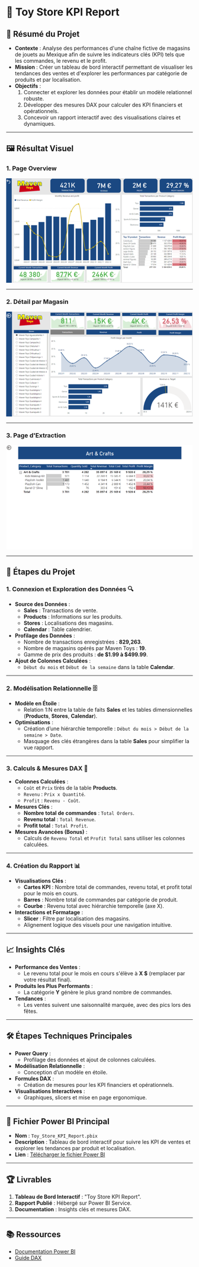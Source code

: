 # 🧸 Toy Store KPI Report

## 📝 Résumé du Projet
- **Contexte** : Analyse des performances d'une chaîne fictive de magasins de jouets au Mexique afin de suivre les indicateurs clés (KPI) tels que les commandes, le revenu et le profit.
- **Mission** : Créer un tableau de bord interactif permettant de visualiser les tendances des ventes et d'explorer les performances par catégorie de produits et par localisation.
- **Objectifs** :
  1. Connecter et explorer les données pour établir un modèle relationnel robuste.
  2. Développer des mesures DAX pour calculer des KPI financiers et opérationnels.
  3. Concevoir un rapport interactif avec des visualisations claires et dynamiques.

---

## 🖼 Résultat Visuel

### 1. Page Overview
[![Capture d'écran du Toy Store KPI Report - Overview](https://github.com/Arnaudl44/PowerBI-Projects/blob/main/Toy%20Store%20KPI%20Report/images/Capture%20d%E2%80%99%C3%A9cran_Overview.png)](https://github.com/Arnaudl44/PowerBI-Projects/blob/main/Toy%20Store%20KPI%20Report/images/Capture%20d%E2%80%99%C3%A9cran_Overview.png)

---

### 2. Détail par Magasin
[![Capture d'écran du Toy Store KPI Report - Détail par Magasin](https://github.com/Arnaudl44/PowerBI-Projects/blob/main/Toy%20Store%20KPI%20Report/images/Capture%20d%E2%80%99%C3%A9cran_Store_detail.png)](https://github.com/Arnaudl44/PowerBI-Projects/blob/main/Toy%20Store%20KPI%20Report/images/Capture%20d%E2%80%99%C3%A9cran_Store_detail.png)

---

### 3. Page d'Extraction
[![Capture d'écran du Toy Store KPI Report - Page d'Extraction](https://github.com/Arnaudl44/PowerBI-Projects/blob/main/Toy%20Store%20KPI%20Report/images/Capture%20d%E2%80%99%C3%A9cran_Extraction.png)](https://github.com/Arnaudl44/PowerBI-Projects/blob/main/Toy%20Store%20KPI%20Report/images/Capture%20d%E2%80%99%C3%A9cran_Extraction.png)

---

## 📂 Étapes du Projet

### 1. Connexion et Exploration des Données 🔍
- **Source des Données** :
  - **Sales** : Transactions de vente.
  - **Products** : Informations sur les produits.
  - **Stores** : Localisations des magasins.
  - **Calendar** : Table calendrier.
- **Profilage des Données** :
  - Nombre de transactions enregistrées : **829,263**.
  - Nombre de magasins opérés par Maven Toys : **19**.
  - Gamme de prix des produits : **de $1.99 à $499.99**.
- **Ajout de Colonnes Calculées** :
  - `Début du mois` et `Début de la semaine` dans la table **Calendar**.

---

### 2. Modélisation Relationnelle 🗄️
- **Modèle en Étoile** :
  - Relation 1:N entre la table de faits **Sales** et les tables dimensionnelles (**Products**, **Stores**, **Calendar**).
- **Optimisations** :
  - Création d’une hiérarchie temporelle : `Début du mois > Début de la semaine > Date`.
  - Masquage des clés étrangères dans la table **Sales** pour simplifier la vue rapport.

---

### 3. Calculs & Mesures DAX 🧮
- **Colonnes Calculées** :
  - `Coût` et `Prix` tirés de la table **Products**.
  - `Revenu` : `Prix x Quantité`.
  - `Profit` : `Revenu - Coût`.
- **Mesures Clés** :
  - **Nombre total de commandes** : `Total Orders`.
  - **Revenu total** : `Total Revenue`.
  - **Profit total** : `Total Profit`.
- **Mesures Avancées (Bonus)** :
  - Calculs de `Revenu Total` et `Profit Total` sans utiliser les colonnes calculées.

---

### 4. Création du Rapport 📊
- **Visualisations Clés** :
  - **Cartes KPI** : Nombre total de commandes, revenu total, et profit total pour le mois en cours.
  - **Barres** : Nombre total de commandes par catégorie de produit.
  - **Courbe** : Revenu total avec hiérarchie temporelle (axe X).
- **Interactions et Formatage** :
  - **Slicer** : Filtre par localisation des magasins.
  - Alignement logique des visuels pour une navigation intuitive.

---

## 📈 Insights Clés

- **Performance des Ventes** :
  - Le revenu total pour le mois en cours s'élève à **X $** (remplacer par votre résultat final).
- **Produits les Plus Performants** :
  - La catégorie **Y** génère le plus grand nombre de commandes.
- **Tendances** :
  - Les ventes suivent une saisonnalité marquée, avec des pics lors des fêtes.

---

## 🛠️ Étapes Techniques Principales
- **Power Query** :
  - Profilage des données et ajout de colonnes calculées.
- **Modélisation Relationnelle** :
  - Conception d’un modèle en étoile.
- **Formules DAX** :
  - Création de mesures pour les KPI financiers et opérationnels.
- **Visualisations Interactives** :
  - Graphiques, slicers et mise en page ergonomique.

---

## 📄 Fichier Power BI Principal
- **Nom** : `Toy_Store_KPI_Report.pbix`
- **Description** : Tableau de bord interactif pour suivre les KPI de ventes et explorer les tendances par produit et localisation.
- **Lien** : [Télécharger le fichier Power BI](#) <!-- Ajouter un lien Google Drive ici -->

---

## 🏆 Livrables
1. **Tableau de Bord Interactif** : "Toy Store KPI Report".
2. **Rapport Publié** : Hébergé sur Power BI Service.
3. **Documentation** : Insights clés et mesures DAX.

---

## 📚 Ressources
- [Documentation Power BI](https://learn.microsoft.com/fr-fr/power-bi/)
- [Guide DAX](https://dax.guide/)
